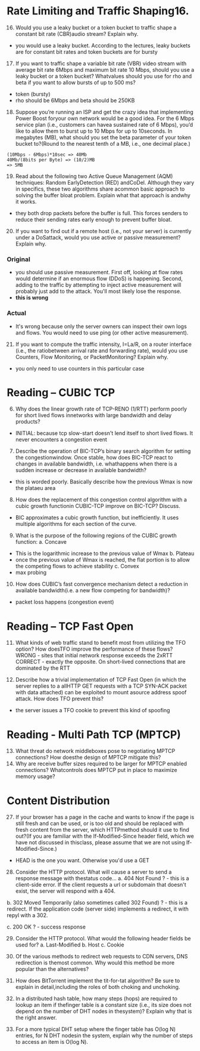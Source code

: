 Rate Limiting and Traffic Shaping16.
===================================

16. Would you use a leaky bucket or a token bucket to traffic shape a constant bit rate (CBR)audio stream? Explain
why.

  - you would use a leaky bucket. According to the lectures, leaky buckets are for constant bit rates and token buckets are for bursty

17.  If you want to traffic shape a variable bit rate (VBR) video stream with average bit rate 6Mbps and maximum bit rate 10 Mbps, should you use
a leaky bucket or a token bucket? Whatvalues should you use for rho and beta if you want to allow bursts of up to 500 ms?

  - token (bursty)
  - rho should be 6Mbps and beta should be 250KB

18.  Suppose you’re running an ISP and get the crazy idea that implementing Power Boost foryour own network would be a good idea. For the 6 Mbps service plan (i.e., customers can
havea sustained rate of 6 Mbps), you’d like to allow them to burst up to 10 Mbps for up to 10seconds. In megabytes (MB), what should you set the beta
parameter of your token bucket to?(Round to the nearest tenth of a MB, i.e., one decimal place.)

```
(10Mbps - 6Mbps)*10sec => 40Mb
40Mb/(8bits per Byte) => (10/2)MB
=> 5MB
```


19.  Read about the following two ​Active Queue Management (AQM)​ techniques: ​Random EarlyDetection (RED)​ and​​CoDel​.
  Although they vary in specifics, these two algorithms share acommon basic approach to solving the buffer bloat problem. Explain what that approach is andwhy it works.

  - they both drop packets before the buffer is full. This forces senders to reduce their sending rates early enough to prevent buffer bloat.

20.  If you want to find out if a remote host (i.e., not ​your ​server) is currently under a DoSattack, would you use active or passive
     measurement? Explain why.

### Original
  - you should use passive measurement. First off, looking at flow rates would determine if an enormous flow (DDoS) is happening. Second, adding to
    the traffic by attempting to inject active measurement will probably just add to the attack. You'll most likely lose the response.
  - **this is wrong**

### Actual
  - It's wrong because only the server owners can inspect their own logs and flows. You would need to use ping (or other active measurement).

21.  If you want to compute the traffic intensity, I=La/R, on a router interface (i.e., the ratiobetween arrival rate
and forwarding rate), would you use Counters, Flow Monitoring, or PacketMonitoring? Explain why.

  - you only need to use counters in this particular case

Reading – CUBIC TCP
======================

6. Why does the linear growth rate of TCP-RENO (1/RTT) perform poorly for short lived flows innetworks with large bandwidth and delay products?
  - INITIAL: because tcp slow-start doesn't lend itself to short lived flows. It never encounters a congestion event

7. Describe the operation of BIC-TCP’s binary search algorithm for setting the congestionwindow. Once stable, how does BIC-TCP react to changes in available bandwidth, i.e. whathappens when there is a sudden increase or decrease in available bandwidth?
  - this is worded poorly. Basically describe how the previous Wmax is now the plataeu area

8. How does the replacement of this congestion control algorithm with a cubic growth functionin CUBIC-TCP improve on BIC-TCP? Discuss.
  - BIC approximates a cubic growth  function, but inefficiently. It uses multiple algorithms for each section of the curve.

9. What is the purpose of the following regions of the CUBIC growth function:
a. Concave
  - This is the logarithmic increase to the previous value of Wmax
b. Plateau
  - once the previous value of Wmax is reached, the flat portion is to allow the competing flows to achieve stability
c. Convex
  - max probing

10. How does CUBIC’s fast convergence mechanism detect a reduction in available bandwidth(i.e. a new flow competing for bandwidth)?
  - packet loss happens (congestion event)

Reading – TCP Fast Open
=====================

11.  What kinds of web traffic stand to benefit most from utilizing the TFO option?  How doesTFO improve the performance of these flows?
WRONG  - sites that initial network response exceeds the 2xRTT
CORRECT - exactly the opposite. On short-lived connections that are dominated by the RTT

12.  Describe how a trivial implementation of TCP Fast Open (in which the server replies to a allHTTP GET requests with a TCP SYN-ACK packet with data attached) can be exploited to mount asource address spoof attack.  How does TFO prevent this?
  - the server issues a TFO cookie to prevent this kind of spoofing

Reading - Multi Path TCP (MPTCP)
=================================

13.  What threat do network middleboxes pose to negotiating MPTCP connections?  How doesthe design of MPTCP mitigate this?
14.  Why are receive buffer sizes required to be larger for MPTCP enabled connections?  Whatcontrols does MPTCP put in place to maximize memory usage?


Content Distribution
======================

27.  If your browser has a page in the cache and wants to know if the page is still fresh and can be used, or is too old and should be replaced with fresh content from the server, which HTTPmethod should it use to find out?(If you are familiar with the If-Modified-Since header field, which we have not discussed in thisclass, please assume that we are not using If-Modified-Since.)

  - HEAD is the one you want. Otherwise you'd use a GET

28.  Consider the HTTP protocol. What will cause a server to send a response message with thestatus code...
  a. 404 Not Found ?
    - this is a client-side error. If the client requests a url or subdomain that doesn't exist, the server will respond with a 404.

  b. 302 Moved Temporarily (also sometimes called 302 Found) ?
    - this is a redirect. If the application code (server side) implements a redirect, it with repyl with a 302.

  c. 200 OK ?
    - success response

29.  Consider the HTTP protocol. What would the following header fields be used for?
  a. Last-Modified
  b. Host
  c. Cookie

30.  Of the various methods to redirect web requests to CDN servers, DNS redirection is themost common. Why would this method be more popular than the alternatives?

31.  How does BitTorrent implement the tit-for-tat algorithm? Be sure to explain in detail,including the roles of both choking and unchoking.

32.  In a distributed hash table, how many steps (hops) are required to lookup an item if thefinger table is a constant size (i.e., its size does not depend on the number of DHT nodes in thesystem)? Explain why that is the right answer.

33.  For a more typical DHT setup where the finger table has O(log N) entries, for N DHT nodesin the system, explain why the number of steps to access an item is O(log N).
